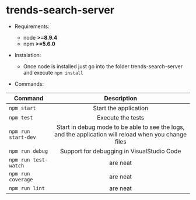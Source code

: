 # trends-search-server

- Requirements:
  - node **>=8.9.4**
  - npm **>=5.6.0**
  
- Instalation:
  - Once node is installed just go into the folder trends-search-server and execute `npm install`
  
- Commands:

| Command               | Description           |
| --------------------- |:---------------------:|
| `npm start`           | Start the application |
| `npm test`            | Execute the tests     |
| `npm run start-dev`   | Start in debug mode to be able to see the logs, and the application will reload when you change files      |
| `npm run debug`       | Support for debugging in VisualStudio Code      |
| `npm run test-watch`  | are neat      |
| `npm run coverage`    | are neat      |
| `npm run lint`        | are neat      |
